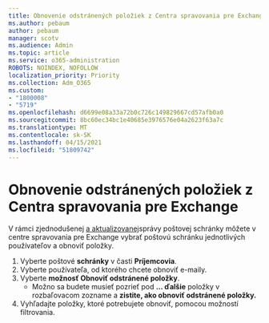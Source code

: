 ```yaml
---
title: Obnovenie odstránených položiek z Centra spravovania pre Exchange
ms.author: pebaum
author: pebaum
manager: scotv
ms.audience: Admin
ms.topic: article
ms.service: o365-administration
ROBOTS: NOINDEX, NOFOLLOW
localization_priority: Priority
ms.collection: Adm_O365
ms.custom:
- "1800008"
- "5719"
ms.openlocfilehash: d6699e08a33a72b0c726c149829667cd57afb0a0
ms.sourcegitcommit: 8bc60ec34bc1e40685e3976576e04a2623f63a7c
ms.translationtype: MT
ms.contentlocale: sk-SK
ms.lasthandoff: 04/15/2021
ms.locfileid: "51809742"
---
```

# <a name="recover-deleted-items-from-exchange-admin-center"></a>Obnovenie odstránených položiek z Centra spravovania pre Exchange

V rámci zjednodušenej [a aktualizovanej](https://admin.exchange.microsoft.com/#/mailboxes)správy poštovej schránky môžete v centre spravovania pre Exchange vybrať poštovú schránku jednotlivých používateľov a obnoviť položky.

1. Vyberte poštové **schránky** v časti **Príjemcovia**.
2. Vyberte používateľa, od ktorého chcete obnoviť e-maily.
3. Vyberte **možnosť Obnoviť odstránené položky**.
    - Možno sa budete musieť pozrieť pod **... ďalšie** položky v rozbaľovacom zozname a **zistite, ako obnoviť odstránené položky.**
4. Vyhľadajte položky, ktoré potrebujete obnoviť, pomocou možností filtrovania.

